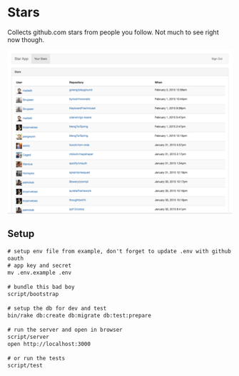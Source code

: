 # Stars

Collects github.com stars from people you follow. Not much to see right now though.

![screenshot](docs/images/screenshot.png)

## Setup

```
# setup env file from example, don't forget to update .env with github oauth
# app key and secret
mv .env.example .env

# bundle this bad boy
script/bootstrap

# setup the db for dev and test
bin/rake db:create db:migrate db:test:prepare

# run the server and open in browser
script/server
open http://localhost:3000

# or run the tests
script/test
```
